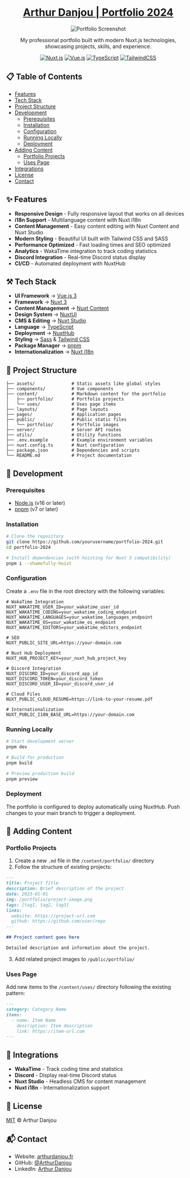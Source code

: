 <div align="center">

# [Arthur Danjou | Portfolio 2024](https://arthurdanjou.fr/)

![Portfolio Screenshot](public/portfolio/preview.png)

My professional portfolio built with modern Nuxt.js technologies, showcasing projects, skills, and experience.

[![Nuxt.js](https://img.shields.io/badge/Nuxt.js-00DC82?style=for-the-badge&logo=nuxt.js&logoColor=white)](https://nuxt.com/)
[![Vue.js](https://img.shields.io/badge/Vue.js-4FC08D?style=for-the-badge&logo=vue.js&logoColor=white)](https://vuejs.org/)
[![TypeScript](https://img.shields.io/badge/TypeScript-3178C6?style=for-the-badge&logo=typescript&logoColor=white)](https://www.typescriptlang.org/)
[![TailwindCSS](https://img.shields.io/badge/Tailwind_CSS-38B2AC?style=for-the-badge&logo=tailwind-css&logoColor=white)](https://tailwindcss.com/)

</div>

## 📋 Table of Contents

- [Features](#-features)
- [Tech Stack](#️-tech-stack)
- [Project Structure](#-project-structure)
- [Development](#-development)
  - [Prerequisites](#prerequisites)
  - [Installation](#installation)
  - [Configuration](#configuration)
  - [Running Locally](#running-locally)
  - [Deployment](#deployment)
- [Adding Content](#-adding-content)
  - [Portfolio Projects](#portfolio-projects)
  - [Uses Page](#uses-page)
- [Integrations](#-integrations)
- [License](#-license)
- [Contact](#-contact)

## ✨ Features

- **Responsive Design** - Fully responsive layout that works on all devices
- **i18n Support** - Multilanguage content with Nuxt i18n
- **Content Management** - Easy content editing with Nuxt Content and Nuxt Studio
- **Modern Styling** - Beautiful UI built with Tailwind CSS and SASS
- **Performance Optimized** - Fast loading times and SEO optimized
- **Analytics** - WakaTime integration to track coding statistics
- **Discord Integration** - Real-time Discord status display
- **CI/CD** - Automated deployment with NuxtHub

## ⚒️ Tech Stack

- **UI Framework** → [Vue.js 3](https://vuejs.org/)
- **Framework** → [Nuxt 3](https://nuxt.com/)
- **Content Management** → [Nuxt Content](https://content.nuxtjs.org/)
- **Design System** → [NuxtUI](https://ui.nuxt.com/)
- **CMS & Editing** → [Nuxt Studio](https://nuxt.studio)
- **Language** → [TypeScript](https://www.typescriptlang.org/)
- **Deployment** → [NuxtHub](https://hub.nuxt.com/)
- **Styling** → [Sass](https://sass-lang.com/) & [Tailwind CSS](https://tailwindcss.com/)
- **Package Manager** → [pnpm](https://pnpm.io/)
- **Internationalization** → [Nuxt i18n](https://i18n.nuxtjs.org/)

## 📂 Project Structure

```
├── assets/              # Static assets like global styles
├── components/          # Vue components
├── content/             # Markdown content for the portfolio
│   ├── portfolio/       # Portfolio projects
│   └── uses/            # Uses page items
├── layouts/             # Page layouts
├── pages/               # Application pages
├── public/              # Public static files
│   └── portfolio/       # Portfolio images
├── server/              # Server API routes
├── utils/               # Utility functions
├── .env.example         # Example environment variables
├── nuxt.config.ts       # Nuxt configuration
├── package.json         # Dependencies and scripts
└── README.md            # Project documentation
```

## 🚀 Development

### Prerequisites

- [Node.js](https://nodejs.org/) (v16 or later)
- [pnpm](https://pnpm.io/) (v7 or later)

### Installation

```bash
# Clone the repository
git clone https://github.com/yourusername/portfolio-2024.git
cd portfolio-2024

# Install dependencies (with hoisting for Nuxt 3 compatibility)
pnpm i --shamefully-hoist
```

### Configuration

Create a `.env` file in the root directory with the following variables:

```env
# WakaTime Integration
NUXT_WAKATIME_USER_ID=your_wakatime_user_id
NUXT_WAKATIME_CODING=your_wakatime_coding_endpoint
NUXT_WAKATIME_LANGUAGES=your_wakatime_languages_endpoint
NUXT_WAKATIME_OS=your_wakatime_os_endpoint
NUXT_WAKATIME_EDITORS=your_wakatime_editors_endpoint

# SEO
NUXT_PUBLIC_SITE_URL=https://your-domain.com

# Nuxt Hub Deployment
NUXT_HUB_PROJECT_KEY=your_nuxt_hub_project_key

# Discord Integration
NUXT_DISCORD_ID=your_discord_app_id
NUXT_DISCORD_TOKEN=your_discord_token
NUXT_DISCORD_USER_ID=your_discord_user_id

# Cloud Files
NUXT_PUBLIC_CLOUD_RESUME=https://link-to-your-resume.pdf

# Internationalization
NUXT_PUBLIC_I18N_BASE_URL=https://your-domain.com
```

### Running Locally

```bash
# Start development server
pnpm dev

# Build for production
pnpm build

# Preview production build
pnpm preview
```

### Deployment

The portfolio is configured to deploy automatically using NuxtHub. Push changes to your main branch to trigger a deployment.

## 🍱 Adding Content

### Portfolio Projects

1. Create a new `.md` file in the `/content/portfolio/` directory
2. Follow the structure of existing projects:

```md
---
title: Project Title
description: Brief description of the project
date: 2023-01-01
img: /portfolio/project-image.png
tags: [tag1, tag2, tag3]
links:
  website: https://project-url.com
  github: https://github.com/user/repo
---

## Project content goes here

Detailed description and information about the project.
```

3. Add related project images to `/public/portfolio/`

### Uses Page

Add new items to the `/content/uses/` directory following the existing pattern:

```md
---
category: Category Name
items:
  - name: Item Name
    description: Item description
    link: https://item-url.com
---
```

## 🔌 Integrations

- **WakaTime** - Track coding time and statistics
- **Discord** - Display real-time Discord status
- **Nuxt Studio** - Headless CMS for content management
- **Nuxt i18n** - Internationalization support

## 📄 License

[MIT](./LICENSE) © Arthur Danjou

## 📬 Contact

- Website: [arthurdanjou.fr](https://arthurdanjou.fr)
- GitHub: [@ArthurDanjou](https://github.com/ArthurDanjou)
- LinkedIn: [Arthur Danjou](https://linkedin.com/in/arthurdanjou)
